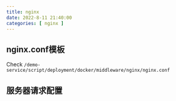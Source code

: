 ```yaml
---
title: nginx
date: 2022-8-11 21:40:00
categories: [ nginx ]
---
```




## nginx.conf模板

Check `/demo-service/script/deployment/docker/middleware/nginx/nginx.conf` 



## 服务器请求配置

